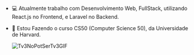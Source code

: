 - 💻 Atualmente trabalho com Desenvolvimento Web, FullStack, utilizando React.js no Frontend, e Laravel no Backend.
- 📖 Estou Fazendo o curso CS50 (Computer Science 50), da Universidade de Harvard.
  
    ![Tv3NoPotSerTv3GIF](https://github.com/Manduc4/Manduc4/assets/106717273/0a2618a9-2075-4ade-b826-9a3ed9505fcc)

